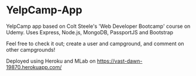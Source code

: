# YelpCamp-App
YelpCamp app based on Colt Steele's 'Web Developer Bootcamp' course on Udemy.
Uses Express, Node.js, MongoDB, PassportJS and Bootstrap

Feel free to check it out; create a user and campground, and comment on other campgrounds!

Deployed using Heroku and MLab on https://vast-dawn-19870.herokuapp.com/